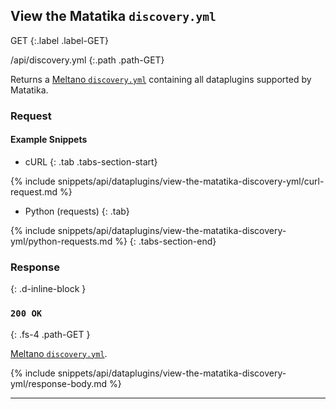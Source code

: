 ## View the Matatika `discovery.yml`

GET
{:.label .label-GET}

/api/discovery.yml
{:.path .path-GET}

Returns a [Meltano `discovery.yml`](https://meltano.com/docs/plugins.html#discoverable-plugins) containing all dataplugins supported by Matatika.

### Request
#### Example Snippets
- cURL
{: .tab .tabs-section-start}

{% include snippets/api/dataplugins/view-the-matatika-discovery-yml/curl-request.md %}

- Python (requests)
{: .tab}

{% include snippets/api/dataplugins/view-the-matatika-discovery-yml/python-requests.md %}
{: .tabs-section-end}

### Response
{: .d-inline-block }

### `200 OK`
{: .fs-4 .path-GET }

[Meltano `discovery.yml`](https://meltano.com/docs/plugins.html#discoverable-plugins).

{% include snippets/api/dataplugins/view-the-matatika-discovery-yml/response-body.md %}

---
